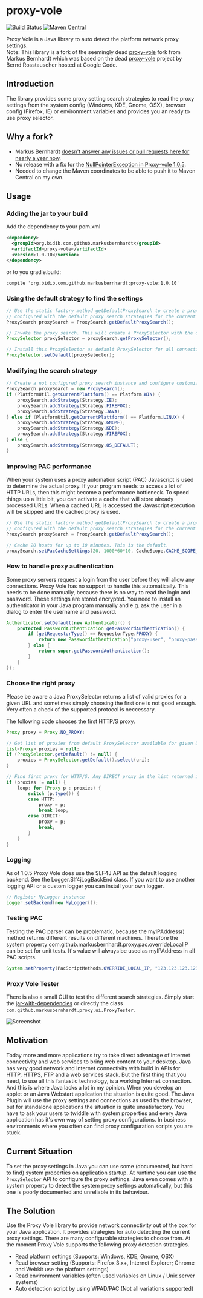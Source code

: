 # proxy-vole

[![Build Status](https://travis-ci.org/akuhtz/proxy-vole.svg?branch=master)](https://travis-ci.org/akuhtz/proxy-vole)
[![Maven Central](https://img.shields.io/maven-central/v/org.bidib.com.github.markusbernhardt/proxy-vole.svg?label=Maven%20Central&style=flat)](https://search.maven.org/artifact/org.bidib.com.github.markusbernhardt/proxy-vole)

Proxy Vole is a Java library to auto detect the platform network proxy settings.  
Note: This library is a fork of the seemingly dead [proxy-vole](https://github.com/MarkusBernhardt/proxy-vole)
fork from Markus Bernhardt which was based on the dead [proxy-vole](https://code.google.com/p/proxy-vole/) project 
by Bernd Rosstauscher hosted at Google Code.

## Introduction
The library provides some proxy setting search strategies to read the proxy settings from the system config 
(Windows, KDE, Gnome, OSX), browser config (Firefox, IE) or environment variables and provides you an ready to use proxy selector.

## Why a fork?
* Markus Bernhardt [doesn't answer any issues or pull requests here for nearly a year now](https://github.com/MarkusBernhardt/proxy-vole/issues/72#issuecomment-597141988).
* No release with a fix for the [NullPointerException in Proxy-vole 1.0.5](https://github.com/MarkusBernhardt/proxy-vole/issues/50).
* Needed to change the Maven coordinates to be able to push it to Maven Central on my own.

## Usage
### Adding the jar to your build
Add the dependency to your pom.xml
```Xml
<dependency>
  <groupId>org.bidib.com.github.markusbernhardt</groupId>
  <artifactId>proxy-vole</artifactId>
  <version>1.0.10</version>
</dependency>
```
or to you gradle.build:
```
compile 'org.bidib.com.github.markusbernhardt:proxy-vole:1.0.10'
```

### Using the default strategy to find the settings
```Java
// Use the static factory method getDefaultProxySearch to create a proxy search instance 
// configured with the default proxy search strategies for the current environment.
ProxySearch proxySearch = ProxySearch.getDefaultProxySearch();

// Invoke the proxy search. This will create a ProxySelector with the detected proxy settings.
ProxySelector proxySelector = proxySearch.getProxySelector();

// Install this ProxySelector as default ProxySelector for all connections.
ProxySelector.setDefault(proxySelector);
```

### Modifying the search strategy
```Java
// Create a not configured proxy search instance and configure customized proxy search strategies.
ProxySearch proxySearch = new ProxySearch();
if (PlatformUtil.getCurrentPlattform() == Platform.WIN) {
    proxySearch.addStrategy(Strategy.IE);
    proxySearch.addStrategy(Strategy.FIREFOX);
    proxySearch.addStrategy(Strategy.JAVA);
} else if (PlatformUtil.getCurrentPlattform() == Platform.LINUX) {
    proxySearch.addStrategy(Strategy.GNOME);
    proxySearch.addStrategy(Strategy.KDE);
    proxySearch.addStrategy(Strategy.FIREFOX);
} else {
    proxySearch.addStrategy(Strategy.OS_DEFAULT);
}
```

### Improving PAC performance
When your system uses a proxy automation script (PAC) Javascript is used to determine the actual proxy. 
If your program needs to access a lot of HTTP URLs, then this might become a performance bottleneck.
To speed things up a little bit, you can activate a cache that will store already processed URLs.
When a cached URL is accessed the Javascript execution will be skipped and the cached proxy is used.
```Java
// Use the static factory method getDefaultProxySearch to create a proxy search instance 
// configured with the default proxy search strategies for the current environment.
ProxySearch proxySearch = ProxySearch.getDefaultProxySearch();

// Cache 20 hosts for up to 10 minutes. This is the default.
proxySearch.setPacCacheSettings(20, 1000*60*10, CacheScope.CACHE_SCOPE_HOST);
```

### How to handle proxy authentication
Some proxy servers request a login from the user before they will allow any connections. Proxy Vole 
has no support to handle this automatically. This needs to be done manually, because there is no way to read 
the login and password. These settings are stored encrypted. You need to install an authenticator in your Java
program manually and e.g. ask the user in a dialog to enter the username and password.
```Java
Authenticator.setDefault(new Authenticator() {
    protected PasswordAuthentication getPasswordAuthentication() {
        if (getRequestorType() == RequestorType.PROXY) {
            return new PasswordAuthentication("proxy-user", "proxy-password".toCharArray());
        } else { 
            return super.getPasswordAuthentication();
        }
    }               
});
```

### Choose the right proxy
Please be aware a Java ProxySelector returns a list of valid proxies for a given URL and sometimes simply 
choosing the first one is not good enough. Very often a check of the supported protocol is neccessary.

The following code chooses the first HTTP/S proxy.
```Java
Proxy proxy = Proxy.NO_PROXY;

// Get list of proxies from default ProxySelector available for given URL
List<Proxy> proxies = null;
if (ProxySelector.getDefault() != null) {
    proxies = ProxySelector.getDefault().select(uri);
}

// Find first proxy for HTTP/S. Any DIRECT proxy in the list returned is only second choice
if (proxies != null) {
    loop: for (Proxy p : proxies) {
        switch (p.type()) {
        case HTTP:
            proxy = p;
            break loop;
        case DIRECT:
            proxy = p;
            break;
        }
    }
}
```

### Logging
As of 1.0.5 Proxy Vole does use the SLF4J API as the default logging backend. See the Logger.Slf4jLogBackEnd class.
If you want to use another logging API or a custom logger you can install your own logger.
```Java
// Register MyLogger instance 
Logger.setBackend(new MyLogger());
```

### Testing PAC
Testing the PAC parser can be problematic, because the myIPAddress() method returns different results on different machines.
Therefore the system property com.github.markusbernhardt.proxy.pac.overrideLocalIP can be set for unit tests.
It's value will always be used as myIPAddress in all PAC scripts.
```Java
System.setProperty(PacScriptMethods.OVERRIDE_LOCAL_IP, "123.123.123.123");
```

### Proxy Vole Tester
There is also a small GUI to test the different search strategies. Simply start the [jar-with-dependencies](http://search.maven.org/remotecontent?filepath=com/github/markusbernhardt/proxy-vole/1.0.5/proxy-vole-1.0.5-jar-with-dependencies.jar) 
or directly the class `com.github.markusbernhardt.proxy.ui.ProxyTester`.

![Screenshot](https://raw.githubusercontent.com/MarkusBernhardt/proxy-vole/master/src/site/screenshots/proxy-vole-tester.png "Proxy Vole Tester")

## Motivation
Today more and more applications try to take direct advantage of Internet connectivity and web services to bring web content
to your desktop. Java has very good network and Internet connectivity with build in APIs for HTTP, HTTPS, FTP and a web services stack.
But the first thing that you need, to use all this fantastic technology, is a working Internet connection. And this is where Java
lacks a lot in my opinion. When you develop an applet or an Java Webstart application the situation is quite good. The Java 
Plugin will use the proxy settings and connections as used by the browser, but for standalone applications the situation is 
quite unsatisfactory. You have to ask your users to twiddle with system properties and every Java application has 
it's own way of setting proxy configurations. In business environments where you often can find proxy configuration scripts you are stuck.

## Current Situation
To set the proxy settings in Java you can use some (documented, but hard to find) system properties on application startup. 
At runtime you can use the `ProxySelector` API to configure the proxy settings. Java even comes with a system property to 
detect the system proxy settings automatically, but this one is poorly documented and unreliable in its behaviour.

## The Solution
Use the Proxy Vole library to provide network connectivity out of the box for your Java application. It provides strategies 
for auto detecting the current proxy settings. There are many configurable strategies to choose from. At the moment Proxy Vole 
supports the following proxy detection strategies.

* Read platform settings (Supports: Windows, KDE, Gnome, OSX)
* Read browser setting (Supports: Firefox 3.x+, Internet Explorer; Chrome and Webkit use the platform settings)
* Read environment variables (often used variables on Linux / Unix server systems)
* Auto detection script by using WPAD/PAC (Not all variations supported)

